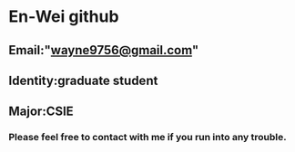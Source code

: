 # En-Wei github
## Email:"wayne9756@gmail.com"
## Identity:graduate student
## Major:CSIE 
### Please feel free to contact with me if you run into any trouble.
